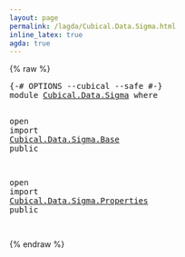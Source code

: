 ```yaml
---
layout: page
permalink: /lagda/Cubical.Data.Sigma.html
inline_latex: true
agda: true
---
```

<body>
{% raw %}
<pre class="Agda">
<a id="1" class="Symbol">{-#</a> <a id="5" class="Keyword">OPTIONS</a> <a id="13" class="Pragma">--cubical</a> <a id="23" class="Pragma">--safe</a> <a id="30" class="Symbol">#-}</a>
<a id="34" class="Keyword">module</a> <a id="41" href="Cubical.Data.Sigma.html" class="Module">Cubical.Data.Sigma</a> <a id="60" class="Keyword">where</a>

<a id="67" class="Keyword">open</a> <a id="72" class="Keyword">import</a> <a id="79" href="Cubical.Data.Sigma.Base.html" class="Module">Cubical.Data.Sigma.Base</a> <a id="103" class="Keyword">public</a>

<a id="111" class="Keyword">open</a> <a id="116" class="Keyword">import</a> <a id="123" href="Cubical.Data.Sigma.Properties.html" class="Module">Cubical.Data.Sigma.Properties</a> <a id="153" class="Keyword">public</a>

</pre>
{% endraw %}
</body>